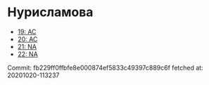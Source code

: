 # Нурисламова
- [19: AC](19.md)
- [20: AC](20.md)
- [21: NA](21.md)
- [22: NA](22.md)

Commit: fb229ff0ffbfe8e000874ef5833c49397c889c6f
 fetched at: 20201020-113237

